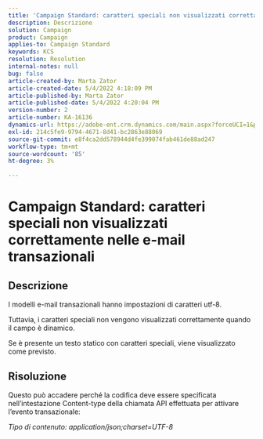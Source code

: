 ```yaml
---
title: 'Campaign Standard: caratteri speciali non visualizzati correttamente nelle e-mail transazionali'
description: Descrizione
solution: Campaign
product: Campaign
applies-to: Campaign Standard
keywords: KCS
resolution: Resolution
internal-notes: null
bug: false
article-created-by: Marta Zator
article-created-date: 5/4/2022 4:18:09 PM
article-published-by: Marta Zator
article-published-date: 5/4/2022 4:20:04 PM
version-number: 2
article-number: KA-16136
dynamics-url: https://adobe-ent.crm.dynamics.com/main.aspx?forceUCI=1&pagetype=entityrecord&etn=knowledgearticle&id=5e5514c7-c5cb-ec11-a7b5-6045bd00d4f5
exl-id: 214c5fe9-9794-4671-8d41-bc2863e88069
source-git-commit: e8f4ca2dd578944d4fe399074fab461de88ad247
workflow-type: tm+mt
source-wordcount: '85'
ht-degree: 3%

---
```


# Campaign Standard: caratteri speciali non visualizzati correttamente nelle e-mail transazionali

## Descrizione


I modelli e-mail transazionali hanno impostazioni di caratteri utf-8.

Tuttavia, i caratteri speciali non vengono visualizzati correttamente quando il campo è dinamico.

Se è presente un testo statico con caratteri speciali, viene visualizzato come previsto.


## Risoluzione


Questo può accadere perché la codifica deve essere specificata nell’intestazione Content-type della chiamata API effettuata per attivare l’evento transazionale:

*Tipo di contenuto: application/json;charset=UTF-8*

